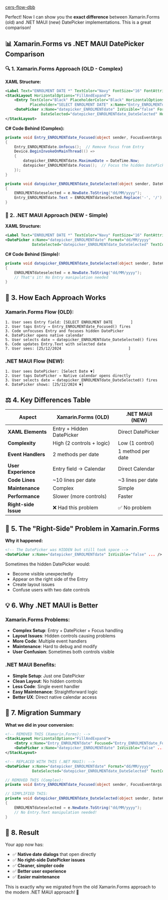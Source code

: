 [cers-flow-dbb](cers-flow-dbb.md)

Perfect! Now I can show you the **exact difference** between Xamarin.Forms (old) and .NET MAUI (new) DatePicker implementations. This is a great comparison!

## **📊 Xamarin.Forms vs .NET MAUI DatePicker Comparison**

### **🔍 1. Xamarin.Forms Approach (OLD - Complex)**

**XAML Structure:**

````xml
<Label Text="ENROLMENT DATE *" TextColor="Navy" FontSize="16" FontAttributes="Bold" />
<StackLayout HorizontalOptions="FillAndExpand">
    <Entry TextColor="Black" PlaceholderColor="Black" HorizontalOptions="FillAndExpand" FontSize="16" 
           Placeholder="SELECT ENROLMENT DATE" x:Name="Entry_ENROLMENTdate" Focused="Entry_ENROLMENTdate_Focused" />
    <DatePicker x:Name="datepicker_ENROLMENTdate" IsVisible="false" Format="dd/MM/yyyy" 
                DateSelected="datepicker_ENROLMENTdate_DateSelected" HorizontalOptions="FillAndExpand"/>
</StackLayout>
````

**C# Code Behind (Complex):**

````csharp
private void Entry_ENROLMENTdate_Focused(object sender, FocusEventArgs e)
{
    Entry_ENROLMENTdate.Unfocus();  // Remove focus from Entry
    Device.BeginInvokeOnMainThread(() =>
    {
        datepicker_ENROLMENTdate.MaximumDate = DateTime.Now;
        datepicker_ENROLMENTdate.Focus();  // Focus the hidden DatePicker
    });
}

private void datepicker_ENROLMENTdate_DateSelected(object sender, DateChangedEventArgs e)
{
    ENROLMENTdateselected = e.NewDate.ToString("dd/MM/yyyy");
    Entry_ENROLMENTdate.Text = ENROLMENTdateselected.Replace('-', '/');  // Update Entry text
}
````

### **🚀 2. .NET MAUI Approach (NEW - Simple)**

**XAML Structure:**

````xml
<Label Text="ENROLMENT DATE *" TextColor="Navy" FontSize="16" FontAttributes="Bold" />
<DatePicker x:Name="datepicker_ENROLMENTdate" Format="dd/MM/yyyy" 
            DateSelected="datepicker_ENROLMENTdate_DateSelected" TextColor="Black" FontSize="16"/>
````

**C# Code Behind (Simple):**

````csharp
private void datepicker_ENROLMENTdate_DateSelected(object sender, DateChangedEventArgs e)
{
    ENROLMENTdateselected = e.NewDate.ToString("dd/MM/yyyy");
    // That's it! No Entry manipulation needed
}
````

## **🔄 3. How Each Approach Works**

### **Xamarin.Forms Flow (OLD):**

````
1. User sees Entry field: [SELECT ENROLMENT DATE        ]
2. User taps Entry → Entry_ENROLMENTdate_Focused() fires
3. Code unfocuses Entry and focuses hidden DatePicker
4. DatePicker opens native calendar
5. User selects date → datepicker_ENROLMENTdate_DateSelected() fires
6. Code updates Entry.Text with selected date
7. User sees: [25/12/2024                              ]
````

### **.NET MAUI Flow (NEW):**

````
1. User sees DatePicker: [Select Date ▼]
2. User taps DatePicker → Native calendar opens directly
3. User selects date → datepicker_ENROLMENTdate_DateSelected() fires
4. DatePicker shows: [25/12/2024 ▼]
````

## **⚖️ 4. Key Differences Table**

|Aspect|Xamarin.Forms (OLD)|.NET MAUI (NEW)|
|------|-------------------|---------------|
|**XAML Elements**|Entry + Hidden DatePicker|Direct DatePicker|
|**Complexity**|High (2 controls + logic)|Low (1 control)|
|**Event Handlers**|2 methods per date|1 method per date|
|**User Experience**|Entry field → Calendar|Direct Calendar|
|**Code Lines**|~10 lines per date|~3 lines per date|
|**Maintenance**|Complex|Simple|
|**Performance**|Slower (more controls)|Faster|
|**Right-side Issue**|❌ Had this problem|✅ No problem|

## **🐛 5. The "Right-Side" Problem in Xamarin.Forms**

**Why it happened:**

````xml
<!-- The DatePicker was HIDDEN but still took space -->
<DatePicker x:Name="datepicker_ENROLMENTdate" IsVisible="false" ... />
````

Sometimes the hidden DatePicker would:

* Become visible unexpectedly
* Appear on the right side of the Entry
* Create layout issues
* Confuse users with two date controls

## **💡 6. Why .NET MAUI is Better**

### **Xamarin.Forms Problems:**

* **Complex Setup**: Entry + DatePicker + Focus handling
* **Layout Issues**: Hidden controls causing problems
* **More Code**: Multiple event handlers
* **Maintenance**: Hard to debug and modify
* **User Confusion**: Sometimes both controls visible

### **.NET MAUI Benefits:**

* **Simple Setup**: Just one DatePicker
* **Clean Layout**: No hidden controls
* **Less Code**: Single event handler
* **Easy Maintenance**: Straightforward logic
* **Better UX**: Direct native calendar access

## **🔧 7. Migration Summary**

**What we did in your conversion:**

````xml
<!-- REMOVED THIS (Xamarin.Forms): -->
<StackLayout HorizontalOptions="FillAndExpand">
    <Entry x:Name="Entry_ENROLMENTdate" Focused="Entry_ENROLMENTdate_Focused" />
    <DatePicker x:Name="datepicker_ENROLMENTdate" IsVisible="false" ... />
</StackLayout>

<!-- REPLACED WITH THIS (.NET MAUI): -->
<DatePicker x:Name="datepicker_ENROLMENTdate" Format="dd/MM/yyyy" 
            DateSelected="datepicker_ENROLMENTdate_DateSelected" TextColor="Black" FontSize="16"/>
````

````csharp
// REMOVED THIS (Complex):
private void Entry_ENROLMENTdate_Focused(object sender, FocusEventArgs e) { ... }

// SIMPLIFIED THIS:
private void datepicker_ENROLMENTdate_DateSelected(object sender, DateChangedEventArgs e)
{
    ENROLMENTdateselected = e.NewDate.ToString("dd/MM/yyyy");
    // No Entry.Text manipulation needed!
}
````

## **🎯 8. Result**

Your app now has:

* ✅ **Native date dialogs** that open directly
* ✅ **No right-side DatePicker issues**
* ✅ **Cleaner, simpler code**
* ✅ **Better user experience**
* ✅ **Easier maintenance**

This is exactly why we migrated from the old Xamarin.Forms approach to the modern .NET MAUI approach! 🚀
